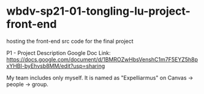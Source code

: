 # wbdv-sp21-01-tongling-lu-project-front-end
hosting the front-end src code for the final project

P1 - Project Description Google Doc Link: https://docs.google.com/document/d/1BMROZwHbsVenshC1m7F5EYZ5h8pxYHBI-byEhvsb8MM/edit?usp=sharing

My team includes only myself. It is named as "Expelliarmus" on Canvas -> people -> group.
